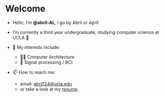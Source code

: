 # Welcome

- Hello, I’m **@abril-AL**, I go by Abril or April 
- I’m currently a third year undergraduate, studying computer science at UCLA 🐻

- 💭 My interests include:
  - 👩‍💻 Computer Architecture
  - 🧠 Signal processing / BCI

- 📫 How to reach me:
  - email: abril124@ucla.edu
  - or take a look at my [resume](https://github.com/abril-AL/Markdown-Resume/blob/main/resume.pdf)




